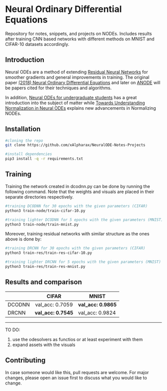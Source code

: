 # Neural Ordinary Differential Equations

Repository for notes, snippets, and projects on NODEs. Includes results after training CNN based networks with different methods on MNIST and CIFAR-10 datasets accordingly.

## Introduction

Neural ODEs are a method of extending [Residual Neural Networks](https://arxiv.org/abs/1512.03385) for smoother gradients and general improvements in training. The original paper [(2018) Neural Ordinary Differential Equations](https://arxiv.org/abs/1806.07366) and later on [ANODE](https://arxiv.org/abs/1902.10298) will be papers cited for their techniques and algorithms.

In addition, [Neural ODEs for undergraduate students](https://drive.google.com/file/d/13uynuOgbnbAjmbHWo8-DbS-0dlKtdF4T/view?usp=sharing) has a great introduction into the subject of matter while [Towards Understanding Normalization in Neural ODEs](https://arxiv.org/abs/2004.09222) explains new advancements in Normalizing NODEs.

## Installation

```bash
#cloning the repo
git clone https://github.com/xAlpharax/NeuralODE-Notes-Projects

#install dependencies
pip3 install -q -r requirements.txt
```

## Training

Training the network created in dcodnn.py can be done by running the following command. Note that the weights and visuals are placed in their separate directories respectively.
```bash
#training DCODNN for 30 epochs with the given parameters (CIFAR)
python3 train-node/train-cifar-10.py

#training lighter DCODNN for 5 epochs with the given parameters (MNIST)
python3 train-node/train-mnist.py
```

Moreover, training residual networks with similar structure as the ones above is done by:
```bash
#training DRCNN for 30 epochs with the given parameters (CIFAR)
python3 train-res/train-res-cifar-10.py

#training lighter DRCNN for 5 epochs with the given parameters (MNIST)
python3 train-res/train-res-mnist.py
```

## Results and comparison

|             | CIFAR               | MNIST               |
| ----------- |:-------------------:| --------------------|
| DCODNN      | val_acc: 0.7059     | **val_acc: 0.9865** |
| DRCNN       | **val_acc: 0.7545** | val_acc: 0.9824     |

***
TO DO:
1. use the odesolvers as functios or at least experiment with them
2. expand assets with the visuals

## Contributing
In case someone would like this, pull requests are welcome. For major changes, please open an issue first to discuss what you would like to change.
